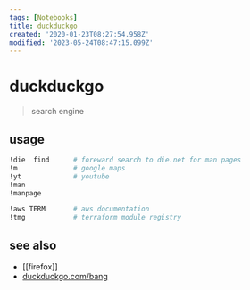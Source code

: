 ```yaml
---
tags: [Notebooks]
title: duckduckgo
created: '2020-01-23T08:27:54.958Z'
modified: '2023-05-24T08:47:15.099Z'
---
```


# duckduckgo

> search engine

## usage

```sh
!die  find      # foreward search to die.net for man pages
!m              # google maps
!yt             # youtube
!man
!manpage

!aws TERM       # aws documentation
!tmg            # terraform module registry
```

## see also

- [[firefox]]
- [duckduckgo.com/bang](https://duckduckgo.com/bang)
